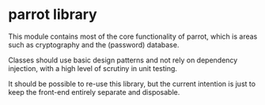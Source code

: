 # parrot library
This module contains most of the core functionality of parrot, which is areas such as cryptography and the (password)
database.

Classes should use basic design patterns and not rely on dependency injection, with a high level of scrutiny in
unit testing.

It should be possible to re-use this library, but the current intention is just to keep the front-end entirely
separate and disposable.

